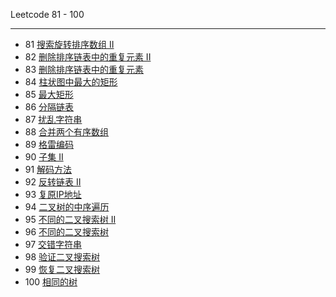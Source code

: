 Leetcode 81 - 100

---

 * 81 [搜索旋转排序数组 II](../81-100/search.py)
 * 82 [删除排序链表中的重复元素 II](../81-100/deleteDuplicates2.py)
 * 83 [删除排序链表中的重复元素](../81-100/deleteDuplicates.py)
 * 84 [柱状图中最大的矩形](../81-100/largestRectangleArea.py)
 * 85 [最大矩形](../81-100/maximalRectangle.py)
 * 86 [分隔链表](../81-100/partition.py)
 * 87 [扰乱字符串](../81-100/isScramble.py)
 * 88 [合并两个有序数组](/81-100/merge.py)
 * 89 [格雷编码](../81-100/grayCode.py)
 * 90 [子集 II](../81-100/subsetsWithDup.py)
 * 91 [解码方法](../81-100/numDecodings.py)
 * 92 [反转链表 II](../81-100/reverseBetween.py)
 * 93 [复原IP地址](../81-100/restoreIpAddresses.py)
 * 94 [二叉树的中序遍历](../81-100/inorderTraversal.py)
 * 95 [不同的二叉搜索树 II](../81-100/generateTrees.py)
 * 96 [不同的二叉搜索树](../81-100/numTrees.py)
 * 97 [交错字符串](../81-100/isInterleave.py)
 * 98 [验证二叉搜索树](../81-100/isValidBST.py)
 * 99 [恢复二叉搜索树](../81-100/recoverTree.py)
 * 100 [相同的树](../81-100/isSameTree.py)